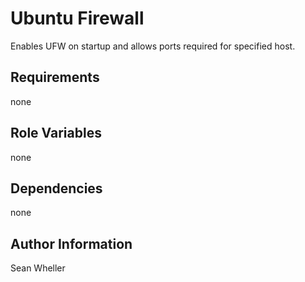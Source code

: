 Ubuntu Firewall
=========

Enables UFW on startup and allows ports required for specified host.

Requirements
------------

none

Role Variables
--------------

none

Dependencies
------------

none

Author Information
------------------

Sean Wheller